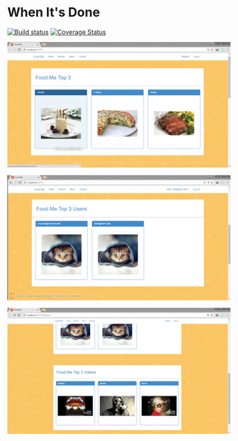 # When It's Done
[![Build status](https://ci.appveyor.com/api/projects/status/nb17l5bd48fp1h67?svg=true)](https://ci.appveyor.com/project/shakuu/when-its-done)
[![Coverage Status](https://coveralls.io/repos/github/army-of-two/when-its-done/badge.svg?branch=master)](https://coveralls.io/github/army-of-two/when-its-done?branch=master)

![Home page](./Screenshots/FoodMe.Init.DB.png)

![Home page](./Screenshots/FoodMe.TopUsers.png)

![Home page](./Screenshots/FoodMe.TopVideos.png)
